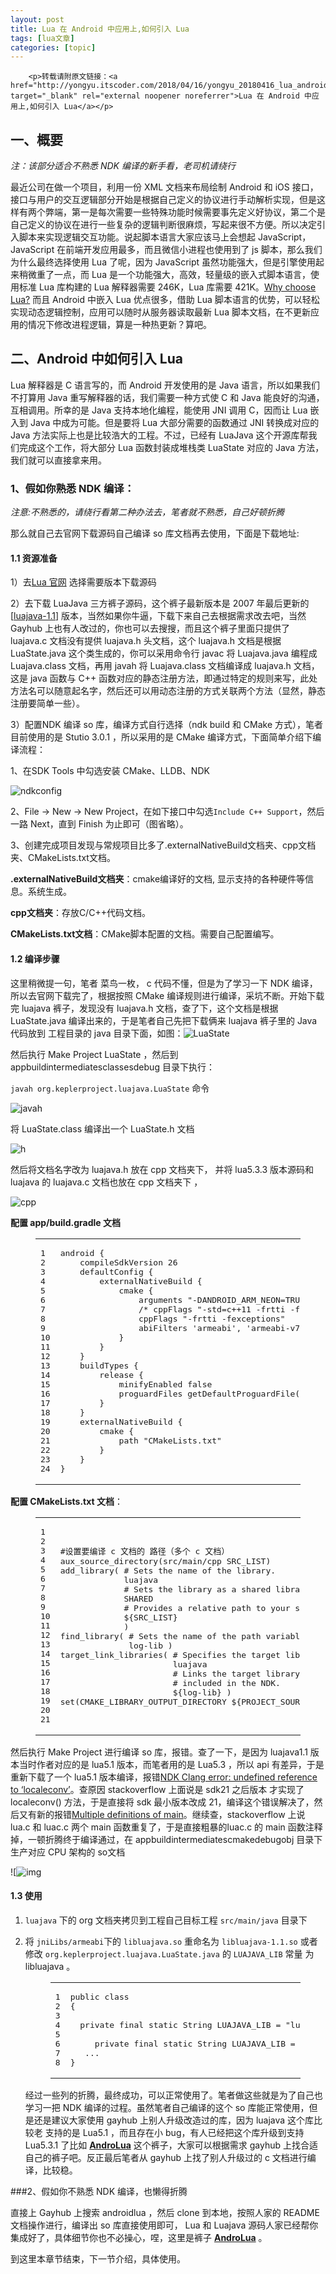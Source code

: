 ```yaml
---
layout: post
title: Lua 在 Android 中应用上,如何引入 Lua 
tags: [lua文章]
categories: [topic]
---
```



      
      

      
        <p>转载请附原文链接：<a href="http://yongyu.itscoder.com/2018/04/16/yongyu_20180416_lua_android_one/" target="_blank" rel="external noopener noreferrer">Lua 在 Android 中应用上,如何引入 Lua</a></p>
<h2 id="一、概要"><a href="https://yongyu.itscoder.com/#%E4%B8%80%E3%80%81%E6%A6%82%E8%A6%81" class="headerlink" title="一、概要"></a>一、概要</h2><p><em>注：该部分适合不熟悉 NDK 编译的新手看，老司机请绕行</em></p>
<p>最近公司在做一个项目，利用一份  XML 文档来布局绘制 Android 和 iOS 接口，接口与用户的交互逻辑部分开始是根据自己定义的协议进行手动解析实现，但是这样有两个弊端，第一是每次需要一些特殊功能时候需要事先定义好协议，第二个是自己定义的协议在进行一些复杂的逻辑判断很麻烦，写起来很不方便。所以决定引入脚本来实现逻辑交互功能。说起脚本语言大家应该马上会想起 JavaScript， JavaScript 在前端开发应用最多，而且微信小进程也使用到了 js 脚本，那么我们为什么最终选择使用 Lua 了呢，因为 JavaScript 虽然功能强大，但是引擎使用起来稍微重了一点，而 Lua 是一个功能强大，高效，轻量级的嵌入式脚本语言，使用标准 Lua 库构建的 Lua 解释器需要 246K，Lua 库需要 421K。<a href="https://www.lua.org/about.html" target="_blank" rel="external noopener noreferrer">Why choose Lua?</a> 而且 Android 中嵌入 Lua 优点很多，借助 Lua 脚本语言的优势，可以轻松实现动态逻辑控制，应用可以随时从服务器读取最新 Lua 脚本文档，在不更新应用的情况下修改进程逻辑，算是一种热更新？算吧。</p>
<h2 id="二、Android-中如何引入-Lua"><a href="https://yongyu.itscoder.com/#%E4%BA%8C%E3%80%81Android-%E4%B8%AD%E5%A6%82%E4%BD%95%E5%BC%95%E5%85%A5-Lua" class="headerlink" title="二、Android 中如何引入 Lua"></a>二、Android 中如何引入 Lua</h2><p>Lua 解释器是 C 语言写的，而 Android 开发使用的是 Java 语言，所以如果我们不打算用 Java 重写解释器的话，我们需要一种方式使 C 和 Java 能良好的沟通，互相调用。所幸的是 Java 支持本地化编程，能使用 JNI 调用 C，因而让 Lua 嵌入到 Java 中成为可能。但是要将 Lua 大部分需要的函数通过 JNI 转换成对应的 Java 方法实际上也是比较浩大的工程。不过，已经有 LuaJava 这个开源库帮我们完成这个工作，将大部分 Lua 函数封装成堆栈类 LuaState 对应的 Java 方法，我们就可以直接拿来用。</p>
<h3 id="1、假如你熟悉-NDK-编译："><a href="https://yongyu.itscoder.com/#1%E3%80%81%E5%81%87%E5%A6%82%E4%BD%A0%E7%86%9F%E6%82%89-NDK-%E7%BC%96%E8%AF%91%EF%BC%9A" class="headerlink" title="1、假如你熟悉 NDK 编译："></a>1、假如你熟悉 NDK 编译：</h3><p><em>注意:不熟悉的，请绕行看第二种办法去，笔者就不熟悉，自己好顿折腾</em></p>
<p>那么就自己去官网下载源码自己编译 so 库文档再去使用，下面是下载地址:</p>
<h4 id="1-1-资源准备"><a href="https://yongyu.itscoder.com/#1-1-%E8%B5%84%E6%BA%90%E5%87%86%E5%A4%87" class="headerlink" title="1.1 资源准备"></a><strong>1.1 资源准备</strong></h4><p>1）去<a href="http://www.lua.org/ftp/" target="_blank" rel="external noopener noreferrer">Lua 官网</a> 选择需要版本下载源码</p>
<p>2）去下载 LuaJava  三方裤子源码，这个裤子最新版本是 2007 年最后更新的 [<a href="http://files.luaforge.net/releases/luajava/luajava/LuaJava1.1/luajava-1.1.zip" target="_blank" rel="external noopener noreferrer">luajava-1.1</a>] 版本，当然如果你牛逼，下载下来自己去根据需求改去吧，当然 Gayhub 上也有人改过的，你也可以去搜搜，而且这个裤子里面只提供了 luajava.c 文档没有提供 luajava.h 头文档，这个 luajava.h 文档是根据 LuaState.java 这个类生成的，你可以采用命令行 javac 将 Luajava.java 编程成 Luajava.class 文档，再用 javah 将 Luajava.class 文档编译成 luajava.h 文档，这是 java 函数与 C++ 函数对应的静态注册方法，即通过特定的规则来写，此处方法名可以随意起名字，然后还可以用动态注册的方式关联两个方法（显然，静态注册要简单一些）。</p>
<p>3）配置NDK 编译 so 库，编译方式自行选择（ndk build 和 CMake 方式），笔者目前使用的是 Stutio 3.0.1 ，所以采用的是 CMake 编译方式，下面简单介绍下编译流程：</p>
<p>1、在SDK Tools 中勾选安装 CMake、LLDB、NDK</p>
<p><img src="https://github.com/yongyu0102/WeeklyBlogImages/blob/master/androidLua/ndkconfig.PNG?raw=true" alt="ndkconfig"></p>
<p>2、File -&gt; New -&gt; New Project，在如下接口中勾选<code>Include C++ Support</code>，然后一路 Next，直到 Finish 为止即可（图省略）。</p>
<p>3、创建完成项目发现与常规项目比多了.externalNativeBuild文档夹、cpp文档夹、CMakeLists.txt文档。</p>
<p><strong>.externalNativeBuild文档夹</strong>：cmake编译好的文档, 显示支持的各种硬件等信息。系统生成。 </p>
<p><strong>cpp文档夹</strong>：存放C/C++代码文档。 </p>
<p><strong>CMakeLists.txt文档</strong>：CMake脚本配置的文档。需要自己配置编写。</p>
<h4 id="1-2-编译步骤"><a href="https://yongyu.itscoder.com/#1-2-%E7%BC%96%E8%AF%91%E6%AD%A5%E9%AA%A4" class="headerlink" title="1.2 编译步骤"></a><strong>1.2 编译步骤</strong></h4><p>这里稍微提一句，笔者 菜鸟一枚， c 代码不懂，但是为了学习一下 NDK 编译，所以去官网下载完了，根据按照 CMake 编译规则进行编译，采坑不断。开始下载完 luajava 裤子，发现没有 luajava.h 文档，查了下，这个文档是根据 LuaState.java 编译出来的，于是笔者自己先把下载俩来 luajava 裤子里的 Java 代码放到 工程目录的 java 目录下面，如图：<img src="https://github.com/yongyu0102/WeeklyBlogImages/blob/master/androidLua/LuaState.PNG?raw=true" alt="LuaState"></p>
<p>然后执行 Make Project LuaState ，然后到 appbuildintermediatesclassesdebug 目录下执行：</p>
<p><code>javah org.keplerproject.luajava.LuaState</code> 命令</p>
<p><img src="https://yongyu.itscoder.com/D:%5CBlog%5CluaBlog%5Cpic%5Cjavah.PNG" alt="javah"></p>
<p>将 LuaState.class 编译出一个 LuaState.h 文档</p>
<p><img src="https://github.com/yongyu0102/WeeklyBlogImages/blob/master/androidLua/h.PNG?raw=true" alt="h"></p>
<p>然后将文档名字改为 luajava.h 放在 cpp 文档夹下， 并将  lua5.3.3 版本源码和 luajava 的 luajava.c 文档也放在 cpp 文档夹下 ，</p>
<p><img src="https://github.com/yongyu0102/WeeklyBlogImages/blob/master/androidLua/cpp.PNG?raw=true" alt="cpp"></p>
<p><strong>配置 app/build.gradle 文档</strong></p>
<figure class="highlight tex"><table><tr><td class="gutter"><pre><div class="line">1</div><div class="line">2</div><div class="line">3</div><div class="line">4</div><div class="line">5</div><div class="line">6</div><div class="line">7</div><div class="line">8</div><div class="line">9</div><div class="line">10</div><div class="line">11</div><div class="line">12</div><div class="line">13</div><div class="line">14</div><div class="line">15</div><div class="line">16</div><div class="line">17</div><div class="line">18</div><div class="line">19</div><div class="line">20</div><div class="line">21</div><div class="line">22</div><div class="line">23</div><div class="line">24</div></pre></td><td class="code"><pre><div class="line">android {</div><div class="line">    compileSdkVersion 26</div><div class="line">    defaultConfig {</div><div class="line">        externalNativeBuild {</div><div class="line">            cmake {</div><div class="line">                arguments "-DANDROID_ARM_NEON=TRUE", "-DCMAKE_BUILD_TYPE=Debug"</div><div class="line">                /* cppFlags "-std=c++11 -frtti -fexceptions"*/</div><div class="line">                cppFlags "-frtti -fexceptions"</div><div class="line">                abiFilters 'armeabi', 'armeabi-v7a', 'x86', 'arm64-v8a', 'mips', 'mips64', 'x86_64'</div><div class="line">            }</div><div class="line">        }</div><div class="line">    }</div><div class="line">    buildTypes {</div><div class="line">        release {</div><div class="line">            minifyEnabled false</div><div class="line">            proguardFiles getDefaultProguardFile('proguard-android.txt'), 'proguard-rules.pro'</div><div class="line">        }</div><div class="line">    }</div><div class="line">    externalNativeBuild {</div><div class="line">        cmake {</div><div class="line">            path "CMakeLists.txt"</div><div class="line">        }</div><div class="line">    }</div><div class="line">}</div></pre></td></tr></table></figure>
<p><strong>配置 CMakeLists.txt 文档</strong>：</p>
<figure class="highlight plain"><table><tr><td class="gutter"><pre><div class="line">1</div><div class="line">2</div><div class="line">3</div><div class="line">4</div><div class="line">5</div><div class="line">6</div><div class="line">7</div><div class="line">8</div><div class="line">9</div><div class="line">10</div><div class="line">11</div><div class="line">12</div><div class="line">13</div><div class="line">14</div><div class="line">15</div><div class="line">16</div><div class="line">17</div><div class="line">18</div><div class="line">19</div><div class="line">20</div><div class="line">21</div></pre></td><td class="code"><pre><div class="line">#设置要编译 c 文档的 路径（多个 c 文档）</div><div class="line">aux_source_directory(src/main/cpp SRC_LIST)</div><div class="line">add_library( # Sets the name of the library.</div><div class="line">             luajava</div><div class="line">             # Sets the library as a shared library.</div><div class="line">             SHARED</div><div class="line">             # Provides a relative path to your source file(s).</div><div class="line">             ${SRC_LIST}</div><div class="line">             )</div><div class="line"></div><div class="line">find_library( # Sets the name of the path variable.</div><div class="line">              log-lib )</div><div class="line"></div><div class="line"></div><div class="line">target_link_libraries( # Specifies the target library.</div><div class="line">                       luajava</div><div class="line"></div><div class="line">                       # Links the target library to the log library</div><div class="line">                       # included in the NDK.</div><div class="line">                       ${log-lib} )</div><div class="line">set(CMAKE_LIBRARY_OUTPUT_DIRECTORY ${PROJECT_SOURCE_DIR}/src/main/jniLibs/${ANDROID_ABI})</div></pre></td></tr></table></figure>
<p>然后执行 Make Project 进行编译 so 库，报错。查了一下，是因为 luajava1.1 版本当时作者对应的是 lua5.1 版本，而笔者用的是 Lua5.3 ，所以 api 有差异，于是重新下载了一个 lua5.1 版本编译，报错<a href="https://stackoverflow.com/questions/44736135/ndk-clang-error-undefined-reference-to-localeconv" target="_blank" rel="external noopener noreferrer">NDK Clang error: undefined reference to ‘localeconv’</a>。查原因 stackoverflow 上面说是 sdk21 之后版本 才实现了 localeconv() 方法，于是直接将 sdk 最小版本改成 21，编译这个错误解决了，然后又有新的报错<a href="https://stackoverflow.com/questions/6622007/multiple-definitions-of-main" target="_blank" rel="external noopener noreferrer">Multiple definitions of main</a>。继续查，stackoverflow  上说  lua.c 和 luac.c 两个 main 函数重复了，于是直接粗暴的luac.c 的 main 函数注释掉，一顿折腾终于编译通过，在  appbuildintermediatescmakedebugobj 目录下生产对应 CPU 架构的 so文档</p>
<p>![<img src="https://github.com/yongyu0102/WeeklyBlogImages/blob/master/androidLua/so.PNG?raw=true" alt="img"></p>
<h4 id="1-3-使用"><a href="https://yongyu.itscoder.com/#1-3-%E4%BD%BF%E7%94%A8" class="headerlink" title="1.3 使用"></a><strong>1.3 使用</strong></h4><ol>
<li><p><code>luajava</code> 下的 org 文档夹拷贝到工程自己目标工程 <code>src/main/java</code> 目录下</p>
</li>
<li><p>将 <code>jniLibs/armeabi</code>下的 <code>libluajava.so</code> 重命名为 <code>libluajava-1.1.so</code> 或者修改 <code>org.keplerproject.luajava.LuaState.java</code> 的 <code>LUAJAVA_LIB</code> 常量 为 libluajava 。</p>
<figure class="highlight java"><table><tr><td class="gutter"><pre><div class="line">1</div><div class="line">2</div><div class="line">3</div><div class="line">4</div><div class="line">5</div><div class="line">6</div><div class="line">7</div><div class="line">8</div></pre></td><td class="code"><pre><div class="line"><span class="keyword">public</span> <span class="class"><span class="keyword">class</span> </span></div><div class="line">{</div><div class="line">   </div><div class="line">  <span class="keyword">private</span> <span class="keyword">final</span> <span class="keyword">static</span> String LUAJAVA_LIB = <span class="string">"luajava-1.1"</span>;</div><div class="line">   </div><div class="line">     <span class="keyword">private</span> <span class="keyword">final</span> <span class="keyword">static</span> String LUAJAVA_LIB = <span class="string">"luajava"</span>;</div><div class="line">   ...</div><div class="line">}</div></pre></td></tr></table></figure>
<p>经过一些列的折腾，最终成功，可以正常使用了。笔者做这些就是为了自己也学习一把 NDK 编译的过程。虽然笔者自己编译的这个 so 库能正常使用，但是还是建议大家使用 gayhub 上别人升级改造过的库，因为 luajava 这个库比较老 支持的是 Lua5.1 ，而且存在小 bug，有人已经把这个库升级到支持 Lua5.3.1 了比如 <a href="https://github.com/lendylongli/AndroLua" target="_blank" rel="external noopener noreferrer"><strong>AndroLua</strong></a> 这个裤子，大家可以根据需求 gayhub 上找合适自己的裤子吧。反正最后笔者从 gayhub 上找了别人升级过的 c 文档进行编译，比较稳。</p>
</li>
</ol>
<p>###2、假如你不熟悉 NDK 编译，也懒得折腾</p>
<p>直接上 Gayhub 上搜索 androidlua ，然后 clone 到本地，按照人家的 README 文档操作进行，编译出 so 库直接使用即可， Lua 和 Luajava 源码人家已经帮你集成好了，具体细节你也不必操心，㖏，这里是裤子  <a href="https://github.com/lendylongli/AndroLua" target="_blank" rel="external noopener noreferrer"><strong>AndroLua</strong></a> 。</p>
<p>到这里本章节结束，下一节介绍，具体使用。</p>